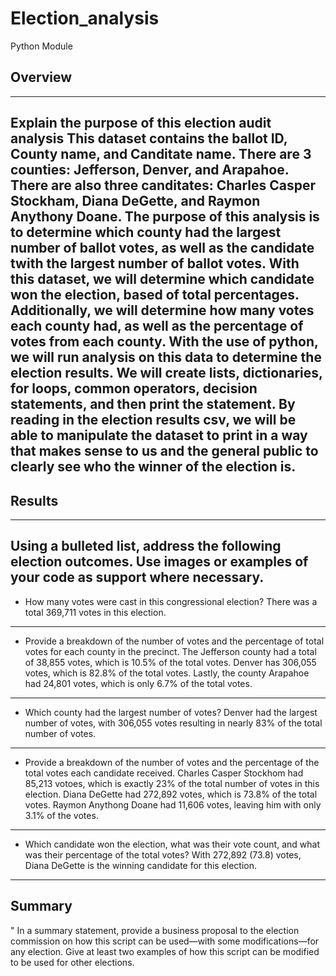 # Election_analysis
Python Module
## Overview
---
Explain the purpose of this election audit analysis
This dataset contains the ballot ID, County name, and Canditate name. There are 3 counties: Jefferson, Denver, and Arapahoe. There are also three canditates: Charles Casper Stockham, Diana DeGette, and Raymon Anythony Doane. The purpose of this analysis is to determine which county had the largest number of ballot votes, as well as the candidate twith the largest number of ballot votes. With this dataset, we will determine which candidate won the election, based of total percentages. Additionally, we will determine how many votes each county had, as well as the percentage of votes from each county. With the use of python, we will run analysis on this data to determine the election results. We will create lists, dictionaries, for loops, common operators, decision statements, and then print the statement. By reading in the election results csv, we will be able to manipulate the dataset to print in a way that makes sense to us and the general public to clearly see who the winner of the election is.
----
## Results
---
Using a bulleted list, address the following election outcomes. Use images or examples of your code as support where necessary.
---
* How many votes were cast in this congressional election?
There was a total 369,711 votes in this election.
---
* Provide a breakdown of the number of votes and the percentage of total votes for each county in the precinct.
The Jefferson county had a total of 38,855 votes, which is 10.5% of the total votes. Denver has 306,055 votes, which is 82.8% of the total votes. Lastly, the county Arapahoe had 24,801 votes, which is only 6.7% of the total votes.
---
* Which county had the largest number of votes?
Denver had the largest number of votes, with 306,055 votes resulting in nearly 83% of the total number of votes.
---
* Provide a breakdown of the number of votes and the percentage of the total votes each candidate received.
Charles Casper Stockhom had 85,213 votoes, which is exactly 23% of the total number of votes in this election. Diana DeGette had 272,892 votes, which is 73.8% of the total votes. Raymon Anythong Doane had 11,606 votes, leaving him with only 3.1% of the votes.
---
* Which candidate won the election, what was their vote count, and what was their percentage of the total votes?
With 272,892 (73.8) votes, Diana DeGette is the winning candidate for this election.
---
## Summary
" In a summary statement, provide a business proposal to the election commission on how this script can be used—with some modifications—for any election. Give at least two examples of how this script can be modified to be used for other elections.
